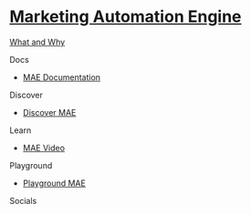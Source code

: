 # [Marketing Automation Engine]()

[What and Why]()

Docs

 - [MAE Documentation](https://doc.sitecore.com/en/developers/91/sitecore-experience-platform/marketing-automation.html)

Discover

 - [Discover MAE]()

Learn

 - [MAE Video](https://www.youtube.com/watch?v=0HxUph2YLZc&feature=emb_title)

Playground

 - [Playground MAE]()

Socials

